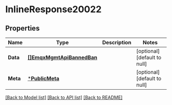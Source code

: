 # InlineResponse20022

## Properties
Name | Type | Description | Notes
------------ | ------------- | ------------- | -------------
**Data** | [**[]EmqxMgmtApiBannedBan**](emqx_mgmt_api_banned.ban.md) |  | [optional] [default to null]
**Meta** | [***PublicMeta**](public.meta.md) |  | [optional] [default to null]

[[Back to Model list]](../README.md#documentation-for-models) [[Back to API list]](../README.md#documentation-for-api-endpoints) [[Back to README]](../README.md)

